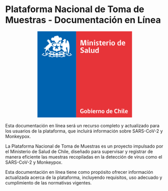 
# Plataforma Nacional de Toma de Muestras - Documentación en Línea

<p align="center">
<img src="assets/img/LogoMinsalColor.svg" alt="Logo Minsal color" width="300">
</p>

Esta documentación en línea será un recurso completo y actualizado para los usuarios de la plataforma, que incluirá información sobre SARS-CoV-2 y Monkeypox.

La Plataforma Nacional de Toma de Muestras es un proyecto impulsado por el Ministerio de Salud de Chile, diseñado para supervisar y registrar de manera eficiente las muestras recopiladas en la detección de virus como el SARS-CoV-2 y Monkeypox.

Esta documentación en línea tiene como propósito ofrecer información actualizada acerca de la plataforma, incluyendo requisitos, uso adecuado y cumplimiento de las normativas vigentes.
